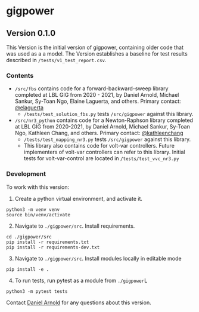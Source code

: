 # gigpower

## Version 0.1.0

This Version is the initial version of gigpower, containing older code that was used as a a model. 
The Version establishes a baseline for test results described in `/tests/v1_test_report.csv`.


### Contents
- `/src/fbs` contains code for a forward-backward-sweep library completed at LBL GIG from 2020 - 2021, by Daniel Arnold, Michael Sankur, Sy-Toan Ngo, Elaine Laguerta, 
and others. Primary contact: [@elaguerta](https://github.com/elaguerta)
  - `/tests/test_solution_fbs.py` tests `/src/gigpower` against this library. 
- `/src/nr3_python` contains code for a Newton-Raphson library completed at LBL GIG from 2020-2021, by Daniel Arnold, Michael Sankur, Sy-Toan Ngo, Kathleen Chang,
and others. Primary contact: [@kathleenchang](https://github.com/kathleenchang)
  - `/tests/test_mapping_nr3.py` tests `/src/gigpower` against this library. 
  - This library also contains code for volt-var controllers. Future implementers of volt-var controllers can refer to this library. 
  Initial tests for volt-var-control are located in `/tests/test_vvc_nr3.py`
  
### Development
To work with this version:
1. Create a python virtual environment, and activate it. 
```
python3 -m venv venv
source bin/venv/activate
```
2. Navigate to `./gigpower/src`. Install requirements.
```
cd ./gigpower/src
pip install -r requirements.txt
pip install -r requirements-dev.txt
```
3. Navigate to `./gigpower/src`. Install modules locally in editable mode
```
pip install -e .
```
4. To run tests, run pytest as a module from `./gigpower`L
```
python3 -m pytest tests
```

Contact [Daniel Arnold](dbarnold@lbl.gov) for any questions about this version. 

